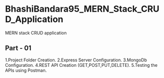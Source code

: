 # BhashiBandara95_MERN_Stack_CRUD_Application

MERN stack CRUD application

## Part - 01

1.Project Folder Creation.
2.Express Server Configuration.
3.MongoDb Configuration.
4.REST API Creation (GET,POST,PUT,DELETE).
5.Testing the APIs using Postman.
